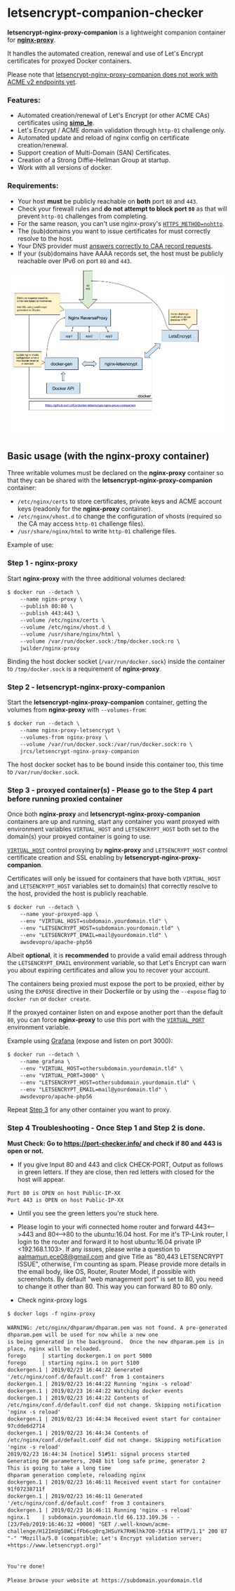 # letsencrypt-companion-checker

**letsencrypt-nginx-proxy-companion** is a lightweight companion container for [**nginx-proxy**](https://github.com/jwilder/nginx-proxy).

It handles the automated creation, renewal and use of Let's Encrypt certificates for proxyed Docker containers.

Please note that [letsencrypt-nginx-proxy-companion does not work with ACME v2 endpoints yet](https://github.com/JrCs/docker-letsencrypt-nginx-proxy-companion/issues/319).

### Features:
* Automated creation/renewal of Let's Encrypt (or other ACME CAs) certificates using [**simp_le**](https://github.com/zenhack/simp_le).
* Let's Encrypt / ACME domain validation through `http-01` challenge only.
* Automated update and reload of nginx config on certificate creation/renewal.
* Support creation of Multi-Domain (SAN) Certificates.
* Creation of a Strong Diffie-Hellman Group at startup.
* Work with all versions of docker.

### Requirements:
* Your host **must** be publicly reachable on **both** port `80` and `443`.
* Check your firewall rules and **do not attempt to block port `80`** as that will prevent `http-01` challenges from completing.
* For the same reason, you can't use nginx-proxy's [`HTTPS_METHOD=nohttp`](https://github.com/jwilder/nginx-proxy#how-ssl-support-works).
* The (sub)domains you want to issue certificates for must correctly resolve to the host.
* Your DNS provider must [answers correctly to CAA record requests](https://letsencrypt.org/docs/caa/).
* If your (sub)domains have AAAA records set, the host must be publicly reachable over IPv6 on port `80` and `443`.

![schema](https://github.com/JrCs/docker-letsencrypt-nginx-proxy-companion/blob/master/schema.png)

## Basic usage (with the nginx-proxy container)

Three writable volumes must be declared on the **nginx-proxy** container so that they can be shared with the **letsencrypt-nginx-proxy-companion** container:

* `/etc/nginx/certs` to store certificates, private keys and ACME account keys (readonly for the **nginx-proxy** container).
* `/etc/nginx/vhost.d` to change the configuration of vhosts (required so the CA may access `http-01` challenge files).
* `/usr/share/nginx/html` to write `http-01` challenge files.

Example of use:

### Step 1 - nginx-proxy

Start **nginx-proxy** with the three additional volumes declared:

```shell
$ docker run --detach \
    --name nginx-proxy \
    --publish 80:80 \
    --publish 443:443 \
    --volume /etc/nginx/certs \
    --volume /etc/nginx/vhost.d \
    --volume /usr/share/nginx/html \
    --volume /var/run/docker.sock:/tmp/docker.sock:ro \
    jwilder/nginx-proxy
```

Binding the host docker socket (`/var/run/docker.sock`) inside the container to `/tmp/docker.sock` is a requirement of **nginx-proxy**.

### Step 2 - letsencrypt-nginx-proxy-companion

Start the **letsencrypt-nginx-proxy-companion** container, getting the volumes from **nginx-proxy** with `--volumes-from`:

```shell
$ docker run --detach \
    --name nginx-proxy-letsencrypt \
    --volumes-from nginx-proxy \
    --volume /var/run/docker.sock:/var/run/docker.sock:ro \
    jrcs/letsencrypt-nginx-proxy-companion
```

The host docker socket has to be bound inside this container too, this time to `/var/run/docker.sock`.

### Step 3 - proxyed container(s) - Please go to the Step 4 part before running proxied container

Once both **nginx-proxy** and **letsencrypt-nginx-proxy-companion** containers are up and running, start any container you want proxyed with environment variables `VIRTUAL_HOST` and `LETSENCRYPT_HOST` both set to the domain(s) your proxyed container is going to use.

[`VIRTUAL_HOST`](https://github.com/jwilder/nginx-proxy#usage) control proxying by **nginx-proxy** and `LETSENCRYPT_HOST` control certificate creation and SSL enabling by **letsencrypt-nginx-proxy-companion**.

Certificates will only be issued for containers that have both `VIRTUAL_HOST` and `LETSENCRYPT_HOST` variables set to domain(s) that correctly resolve to the host, provided the host is publicly reachable.

```shell
$ docker run --detach \
    --name your-proxyed-app \
    --env "VIRTUAL_HOST=subdomain.yourdomain.tld" \
    --env "LETSENCRYPT_HOST=subdomain.yourdomain.tld" \
    --env "LETSENCRYPT_EMAIL=mail@yourdomain.tld" \
    awsdevopro/apache-php56
```

Albeit **optional**, it is **recommended** to provide a valid email address through the `LETSENCRYPT_EMAIL` environment variable, so that Let's Encrypt can warn you about expiring certificates and allow you to recover your account.

The containers being proxied must expose the port to be proxied, either by using the `EXPOSE` directive in their Dockerfile or by using the `--expose` flag to `docker run` or `docker create`.

If the proxyed container listen on and expose another port than the default `80`, you can force **nginx-proxy** to use this port with the [`VIRTUAL_PORT`](https://github.com/jwilder/nginx-proxy#multiple-ports) environment variable.

Example using [Grafana](https://hub.docker.com/r/grafana/grafana/) (expose and listen on port 3000):

```shell
$ docker run --detach \
    --name grafana \
    --env "VIRTUAL_HOST=othersubdomain.yourdomain.tld" \
    --env "VIRTUAL_PORT=3000" \
    --env "LETSENCRYPT_HOST=othersubdomain.yourdomain.tld" \
    --env "LETSENCRYPT_EMAIL=mail@yourdomain.tld" \
    awsdevopro/apache-php56
```

Repeat [Step 3](#step-3---proxyed-containers) for any other container you want to proxy.


### Step 4 Troubleshooting - Once Step 1 and Step 2 is done.

**Must Check: Go to https://port-checker.info/ and check if 80 and 443 is open or not.**

* If you give Input 80 and 443 and click CHECK-PORT, Output as follows in green letters. If they are close, then red letters with closed for the host will appear. 
```
Port 80 is OPEN on host Public-IP-XX
Port 443 is OPEN on host Public-IP-XX 
```
* Until you see the green letters you're stuck here. 

* Please login to your wifi connected home router and forward 443<-->443 and 80<-->80 to the ubuntu:16.04 host. For me it's TP-Link router, I login to the router and forward it to host ubuntu:16.04 private IP <192.168.1.103>. If any issues, please write a question to <aalmamun.ece08@gmail.com> and give Title as "80,443 LETSENCRYPT ISSUE", otherwise, I'm counting as spam. Please provide more details in the email body, like OS, Router, Router Model, if possible with screenshots. By default "web management port" is set to 80, you need to change it other than 80. This way you can forward 80 to 80 only.

* Check nginx-proxy logs 
```
$ docker logs -f nginx-proxy

WARNING: /etc/nginx/dhparam/dhparam.pem was not found. A pre-generated dhparam.pem will be used for now while a new one
is being generated in the background.  Once the new dhparam.pem is in place, nginx will be reloaded.
forego     | starting dockergen.1 on port 5000
forego     | starting nginx.1 on port 5100
dockergen.1 | 2019/02/23 16:44:22 Generated '/etc/nginx/conf.d/default.conf' from 1 containers
dockergen.1 | 2019/02/23 16:44:22 Running 'nginx -s reload'
dockergen.1 | 2019/02/23 16:44:22 Watching docker events
dockergen.1 | 2019/02/23 16:44:22 Contents of /etc/nginx/conf.d/default.conf did not change. Skipping notification 'nginx -s reload'
dockergen.1 | 2019/02/23 16:44:34 Received event start for container 97cdde6d2714
dockergen.1 | 2019/02/23 16:44:34 Contents of /etc/nginx/conf.d/default.conf did not change. Skipping notification 'nginx -s reload'
2019/02/23 16:44:34 [notice] 51#51: signal process started
Generating DH parameters, 2048 bit long safe prime, generator 2
This is going to take a long time
dhparam generation complete, reloading nginx
dockergen.1 | 2019/02/23 16:46:11 Received event start for container 91f07238711f
dockergen.1 | 2019/02/23 16:46:11 Generated '/etc/nginx/conf.d/default.conf' from 3 containers
dockergen.1 | 2019/02/23 16:46:11 Running 'nginx -s reload'
nginx.1    | subdomain.yourdomain.tld 66.133.109.36 - - [23/Feb/2019:16:46:32 +0000] "GET /.well-known/acme-challenge/H12ImVg58WCifFb6cq0rqJHSuYk7RH6lhk7O0-3fX14 HTTP/1.1" 200 87 "-" "Mozilla/5.0 (compatible; Let's Encrypt validation server; +https://www.letsencrypt.org)"


You're done!

Please browse your website at https://subdomain.yourdomain.tld
```
